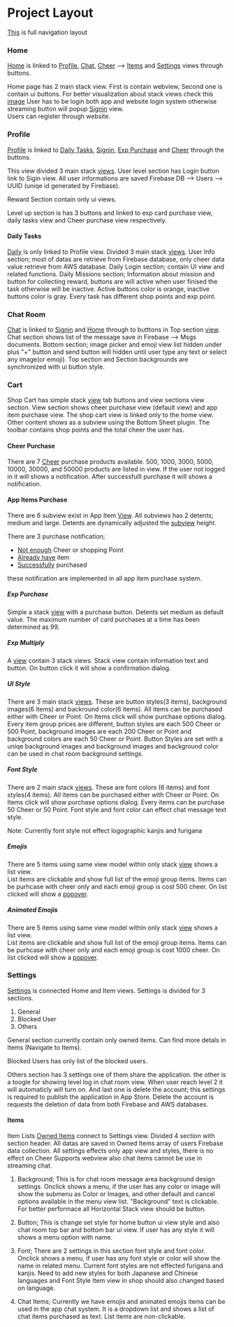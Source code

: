 # Project Layout

[This](../img/navigation/fullnavigation.png) is full navigation layout
### Home
[Home](../img/navigation/homeview.png) is linked to [Profile](../img/navigation/profileview.png),  [Chat](../img/navigation/chatroomview.png), [Cheer](../img/navigation/shopcheerview.png) --> [Items](../img/navigation/shopitemview.png) and [Settings](../img/navigation/settingsview.png) views through buttons.

Home page has 2 main stack view. First is contain webview, Second one is contain ui buttons. For better visualization about stack views check this [image](../img/layout/homelayout.png)
User has to be login both app and website login system otherwise streaming button will popup [Signin](../img/navigation/siginpopup.png) view.   
Users can register through website. 

### Profile

[Profile](../img/navigation/profileview.png) is linked to [Daily Tasks](../img/navigation/dailytasksview.png), [Signin](../img/navigation/siginview.png), [Exp Purchase](../img/navigation/expbuy.png) and [Cheer](../img/navigation/shopcheerview.png) through the buttons. 

This view divided 3 main stack [views](../img/layout/profilelayout.png). User level section has Login button link to Sigin view. All user informations are saved Firebase DB --> Users --> UUID (uniqe id generated by Firebase).

Reward Section contain only ui views.

Level up section is has 3 buttons and linked to exp card purchase view, daily tasks view and Cheer purchase view respectively.  

#### Daily Tasks

[Daily](../img/navigation/dailytasksview.png) is only linked to Profile view. Divided 3 main stack [views](../img/layout/dailytaskslayout.png).  User Info section;  most of datas are retrieve from Firebase database, only cheer data value retrieve from AWS database. Daily Login section; contain UI view and related functions. Daily Missions section; Information about mission and button for collecting reward, buttons are will active when user finised the task otherwise will be inactive. Active buttons color is orange, inactive buttons color is gray. Every task has different shop points and exp point.

### Chat Room

[Chat](../img//navigation/chatroomview.png) is linked to [Signin](../img/navigation/siginview.png) and [Home](../img/navigation/homeview.png) through to butttons in Top section [view](../img/layout/chatroomlayout.png). Chat section shows list of the message save in Firebase --> Msgs documents. Bottom section; image picker and emoji view list hidden under plus "+" button and send button will hidden until user type any text or select any image(or emoji).  Top section and Section backgrounds are synchronized with ui button style. 

### Cart

Shop Cart has simple stack [view](../img/layout/shopcartlayout.png) tab buttons and view sections view section. View section shows cheer purchase view (default view) and app item purchase view. The shop cart view is linked only to the home view. Other content shows as a subview using the Bottom Sheet plugin. The toolbar contains shop points and the total cheer the user has. 


#### Cheer Purchase

There are 7 [Cheer](../img/navigation/shopcheerview.png) purchase products available.  500, 1000, 3000, 5000, 10000, 30000, and 50000 products are listed in view. If the user not logged in it will shows a notification. After successfulll purchase it will shows a notification.   

#### App Items Purchase

There are 6 subview exist in App Item [View](../img/navigation/shopitemview.png). All subviews has 2 detents; medium and large.  Detents are dynamically adjusted the [subview](../img/layout/shopcartlayout.png) height. 

There are 3 purchase notification;

- [Not enough](../img/layout/notenough.png) Cheer or shopping Point
- [Already have](../img/layout/alreadyhave.png) item
- [Successfully](../img/layout/successfull.png) purchased 

these notification are implemented in all app item purchase system.  


##### Exp Purchase

Simple a stack [view](../img/layout/expbuylayout.png) with a purchase button. Detents set medium as default value. The maximum number of card purchases at a time has been determined as 99. 

##### Exp Multiply 

A [view](../img/layout/expmultiplylayout.png) contain 3 stack views. Stack view contain information text and button. On button click it will show a confirmation dialog. 

##### UI Style

There are 3 main stack [views](../img/layout/uiitems.gif). These are button styles(3 items), background images(6 items) and backround color(6 items). All items can be purchased either with Cheer or Point. On Items click will show purchase options dialog. Every item group prices are different, button styles are each 500 Cheer or 500 Point, background images are each 200 Cheer or Point and background colors are each 50 Cheer or Point. Button Styles are set with a uniqe background images and background images and background color can be used in chat room background settings.

##### Font Style

There are 2 main stack [views](../img/layout/fontstylelayout.png).  These are font colors (6 items) and font styles(4 items). All items can be purchased either with Cheer or Point. On Items click will show purchase options dialog. Every items can be purchase  50 Cheer or 50 Point. Font style and font color can effect chat message text style. 

Note: Currently font style not effect logographic kanjis and furigana

##### Emojis

There are 5 items using same view model within only stack [view](../img/layout/emojilayout.png) shows a list view.  
List items are clickable and show full list of the emoji group items. Items can be purhcase with cheer only and each emoji group is cost 500 cheer. On list clicked will show a [popover](../img/layout/emojilistlayout.png). 


##### Animated Emojis

There are 5 items using same view model within only stack [view](../img/layout/stickerlayout.png) shows a list view.  
List items are clickable and show full list of the emoji group items. Items can be purhcase with cheer only and each emoji group is cost 1000 cheer. On list clicked will show a [popover](../img/layout/stickerlistlayout.mp4). 

### Settings

[Settings](../img/navigation/settingsview.png) is connected Home and Item views. Settings is divided for 3 sections. 

1. General
2. Blocked User 
3. Others

General section currently contain only owned items. Can find more detals in Items (Navigate to Items).

Blocked Users has only list of the blocked users.

Others section has 3 settings one of them share the application. the other is a toogle for showing level log in chat room view. When user reach level 2 it will automaticly will turn on. And last one is delete the account; this settings is required to publish the application in App Store. Delete the account is requests the deletion of data from both Firebase and AWS databases. 


#### Items

Item Lists [Owned Items](../img/navigation/owneditemlist.png) connect to Settings view. Divided 4 section with section header. All datas are saved in Owned Items array of users Firebase data collection. All settings effects only app view and styles, there is no effect on Cheer Supports webview also chat items cannot be use in streaming chat.

1. Background; This is for chat room message area background design settings. Onclick shows a menu, if the user has any color or image will show the submenu as Color or Images, and other default and cancel options available in the menu view list. "Background" text is clickable. For better performace all Horizontal Stack view should be button. 

2. Button; This is change set style for home button ui view style and also chat room top bar and bottom bar ui view. If user has any style it will shows a menu option with name.

3. Font; There are 2 settings in this section font style and font color. Onclick shows a menu, if user has any font style or color will show the name in related menu. Current font styles are not effected furigana and kanjis. Need to add new styles for both Japanese and Chinese languages and Font Style Item view in shop should also changed based on language.

4. Chat Items; Currently we have emojis and animated emojis items can be used in the app chat system. It is a dropdown list and shows a list of chat items purchased as text. List items are non-clickable.
